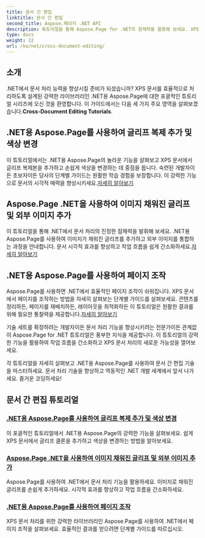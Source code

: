 ```yaml
---
title: 문서 간 편집
linktitle: 문서 간 편집
second_title: Aspose.페이지 .NET API
description: 튜토리얼을 통해 Aspose.Page for .NET의 잠재력을 활용해 보세요. XPS 문서에서 손쉽게 글리프 복제본을 추가하고, 색상을 변경하고, 페이지를 조작할 수 있습니다.
type: docs
weight: 22
url: /ko/net/cross-document-editing/
---
```


## 소개

 .NET에서 문서 처리 능력을 향상시킬 준비가 되셨습니까? XPS 문서를 효율적으로 처리하도록 설계된 강력한 라이브러리인 .NET용 Aspose.Page에 대한 포괄적인 튜토리얼 시리즈에 오신 것을 환영합니다. 이 가이드에서는 다음 세 가지 주요 영역을 살펴보겠습니다.**Cross-Document Editing Tutorials**.

## .NET용 Aspose.Page를 사용하여 글리프 복제 추가 및 색상 변경

 이 튜토리얼에서는 .NET용 Aspose.Page의 놀라운 기능을 살펴보고 XPS 문서에서 글리프 복제본을 추가하고 손쉽게 색상을 변경하는 데 중점을 둡니다. 숙련된 개발자이든 초보자이든 당사의 단계별 가이드는 원활한 학습 경험을 보장합니다. 이 강력한 기능으로 문서의 시각적 매력을 향상시키세요.[자세히 알아보기](./add-glyph-clone-and-change-color/)

## Aspose.Page .NET을 사용하여 이미지 채워진 글리프 및 외부 이미지 추가

이 튜토리얼을 통해 .NET에서 문서 처리의 진정한 잠재력을 발휘해 보세요. .NET용 Aspose.Page를 사용하여 이미지가 채워진 글리프를 추가하고 외부 이미지를 통합하는 과정을 안내합니다. 문서 시각적 효과를 향상하고 작업 흐름을 쉽게 간소화하세요.[자세히 알아보기](./add-image-filled-glyph-and-foreign-image/)

## .NET용 Aspose.Page를 사용하여 페이지 조작

 Aspose.Page를 사용하면 .NET에서 효율적인 페이지 조작이 쉬워집니다. XPS 문서에서 페이지를 조작하는 방법을 자세히 살펴보는 단계별 가이드를 살펴보세요. 콘텐츠를 정리하든, 페이지를 재배치하든, 레이아웃을 최적화하든 이 튜토리얼은 원활한 결과를 위해 필요한 통찰력을 제공합니다.[자세히 알아보기](./manipulate-pages/)

기술 세트를 확장하려는 개발자이든 문서 처리 기능을 향상시키려는 전문가이든 관계없이 Aspose.Page for .NET 튜토리얼은 풍부한 지식을 제공합니다. 이 튜토리얼의 강력한 기능을 활용하여 작업 흐름을 간소화하고 XPS 문서 처리의 새로운 가능성을 열어보세요.

각 튜토리얼을 자세히 살펴보고 .NET용 Aspose.Page를 사용하여 문서 간 편집 기술을 마스터하세요. 문서 처리 기술을 향상하고 역동적인 .NET 개발 세계에서 앞서 나가세요. 즐거운 코딩하세요!
## 문서 간 편집 튜토리얼
### [.NET용 Aspose.Page를 사용하여 글리프 복제 추가 및 색상 변경](./add-glyph-clone-and-change-color/)
이 포괄적인 튜토리얼에서 .NET용 Aspose.Page의 강력한 기능을 살펴보세요. 쉽게 XPS 문서에서 글리프 클론을 추가하고 색상을 변경하는 방법을 알아보세요.
### [Aspose.Page .NET을 사용하여 이미지 채워진 글리프 및 외부 이미지 추가](./add-image-filled-glyph-and-foreign-image/)
Aspose.Page를 사용하여 .NET에서 문서 처리 기능을 활용하세요. 이미지로 채워진 글리프를 손쉽게 추가하세요. 시각적 효과를 향상하고 작업 흐름을 간소화하세요.
### [.NET용 Aspose.Page를 사용하여 페이지 조작](./manipulate-pages/)
XPS 문서 처리를 위한 강력한 라이브러리인 Aspose.Page를 사용하여 .NET에서 페이지 조작을 살펴보세요. 효율적인 결과를 얻으려면 단계별 가이드를 따르십시오.